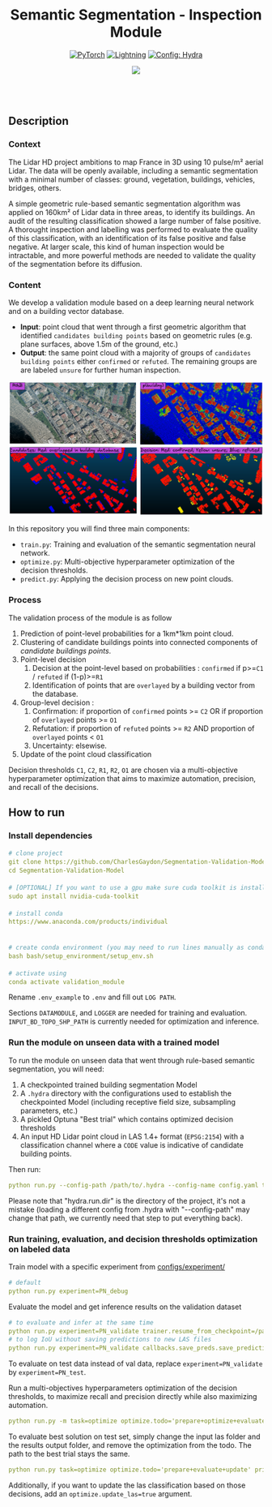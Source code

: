 <div align="center">

# Semantic Segmentation - Inspection Module

<a href="https://pytorch.org/get-started/locally/"><img alt="PyTorch" src="https://img.shields.io/badge/PyTorch-ee4c2c?logo=pytorch&logoColor=white"></a>
<a href="https://pytorchlightning.ai/"><img alt="Lightning" src="https://img.shields.io/badge/-Lightning-792ee5?logo=pytorchlightning&logoColor=white"></a>
<a href="https://hydra.cc/"><img alt="Config: Hydra" src="https://img.shields.io/badge/Config-Hydra-89b8cd"></a>

[![](https://shields.io/badge/-Lightning--Hydra--Template-017F2F?style=flat&logo=github&labelColor=303030)](https://github.com/ashleve/lightning-hydra-template)
</div>
<br><br>

## Description
### Context
The Lidar HD project ambitions to map France in 3D using 10 pulse/m² aerial Lidar. The data will be openly available, including a semantic segmentation with a minimal number of classes: ground, vegetation, buildings, vehicles, bridges, others.

A simple geometric rule-based semantic segmentation algorithm was applied on 160km² of Lidar data in three areas, to identify its buildings. An audit of the resulting classification showed a large number of false positive. A thorought inspection and labelling was performed to evaluate the quality of this classification, with an identification of its false positive and false negative. At larger scale, this kind of human inspection would be intractable, and more powerful methods are needed to validate the quality of the segmentation before its diffusion.

### Content
We develop a validation module based on a deep learning neural network and on a building vector database.

- **Input**: point cloud that went through a first geometric algorithm that identified `candidates building points` based on geometric rules (e.g. plane surfaces, above 1.5m of the ground, etc.)
- **Output**: the same point cloud with a majority of groups of `candidates building points` either `confirmed` or `refuted`. The remaining groups are are labeled `unsure` for further human inspection.

![](img/LidarBati-IlluMotteBDProbaV2.1-ENGLISH.png)

In this repository you will find three main components:

- `train.py`: Training and evaluation of the semantic segmentation neural network.
- `optimize.py`: Multi-objective hyperparameter optimization of the decision thresholds.
- `predict.py`: Applying the decision process on new point clouds.

### Process

The validation process of the module is as follow
    
1) Prediction of point-level probabilities for a 1km*1km point cloud.
2) Clustering of candidate buildings points into connected components of _candidate buildings points_.
3) Point-level decision
    1) Decision at the point-level based on probabilities : `confirmed` if p>=`C1` /  `refuted` if (1-p)>=`R1`
    2) Identification of points that are `overlayed` by a building vector from the database.
3) Group-level decision :
    1) Confirmation: if proportion of `confirmed` points >= `C2` OR if proportion of `overlayed` points >= `O1`
    2) Refutation: if proportion of `refuted` points >= `R2` AND proportion of `overlayed` points < `O1`
    3) Uncertainty: elsewise.
4) Update of the point cloud classification

Decision thresholds `C1`, `C2`, `R1`, `R2`, `O1` are chosen via a multi-objective hyperparameter optimization that aims to maximize automation, precision, and recall of the decisions.

## How to run

### Install dependencies

```yaml
# clone project
git clone https://github.com/CharlesGaydon/Segmentation-Validation-Model
cd Segmentation-Validation-Model

# [OPTIONAL] If you want to use a gpu make sure cuda toolkit is installed
sudo apt install nvidia-cuda-toolkit

# install conda
https://www.anaconda.com/products/individual


# create conda environment (you may need to run lines manually as conda may not activate properly from bash script)
bash bash/setup_environment/setup_env.sh

# activate using
conda activate validation_module
```

Rename `.env_example` to `.env` and fill out `LOG PATH`. 

Sections `DATAMODULE`, and `LOGGER` are needed for training and evaluation. `INPUT_BD_TOPO_SHP_PATH` is currently needed for optimization and inference.


### Run the module on unseen data with a trained model 

To run the module on unseen data that went through rule-based semantic segmentation, you will need:

1. A checkpointed trained building segmentation Model
2. A `.hydra` directory with the configurations used to establish the checkpointed Model (including receptive field size, subsampling parameters, etc.)
3. A pickled Optuna "Best trial" which contains optimized decision thresholds
4. An input HD Lidar point cloud in LAS 1.4+ format (`EPSG:2154`) with a classification channel where a `CODE` value is indicative of candidate building points.

Then run:

```yaml
python run.py --config-path /path/to/.hydra --config-name config.yaml task=predict hydra.run.dir=path/to/Segmentation-Validation-Model +prediction.src_las=/path/to/input.las +prediction.resume_from_checkpoint=/path/to/checkpoints.ckpt +prediction.best_trial_pickle_path=/path/to/best_trial.pkl +prediction.output_dir=/path/to/save/updated/las/ +prediction.mts_auto_detected_code=CODE datamodule.batch_size=50
```

Please note that "hydra.run.dir" is the directory of the project, it's not a mistake (loading a different config from .hydra with "--config-path" may change that path, we currently need that step to put everything back).

### Run training, evaluation, and decision thresholds optimization on labeled data


Train model with a specific experiment from [configs/experiment/](configs/experiment/)
```yaml
# default
python run.py experiment=PN_debug
```

Evaluate the model and get inference results on the validation dataset
```yaml
# to evaluate and infer at the same time
python run.py experiment=PN_validate trainer.resume_from_checkpoint=/path/to/checkpoints.ckpt fit_the_model=false test_the_model=true
# to log IoU without saving predictions to new LAS files 
python run.py experiment=PN_validate callbacks.save_preds.save_predictions=false trainer.resume_from_checkpoint=/path/to/checkpoints.ckpt fit_the_model=false test_the_model=true
```
To evaluate on test data instead of val data, replace `experiment=PN_validate` by `experiment=PN_test`.


Run a multi-objectives hyperparameters optimization of the decision thresholds, to maximize recall and precision directly while also maximizing automation.

```yaml
python run.py -m task=optimize optimize.todo='prepare+optimize+evaluate+update' optimize.predicted_las_dirpath="/path/to/val/las/folder/" optimize.results_output_dir="/path/to/save/updated/val/las/"  optimize.best_trial_pickle_path="/path/to/best_trial.pkl"
```

To evaluate best solution on test set, simply change the input las folder and the results output folder, and remove the optimization from the todo. The path to the best trial stays the same.

```yaml
python run.py task=optimize optimize.todo='prepare+evaluate+update' print_config=false optimize.predicted_las_dirpath="/path/to/test/las/folder/" optimize.results_output_dir="/path/to/save/updated/test/las/" optimize.best_trial_pickle_path="/path/to/best_trial.pkl"
```

Additionally, if you want to update the las classification based on those decisions, add an `optimize.update_las=true` argument.
